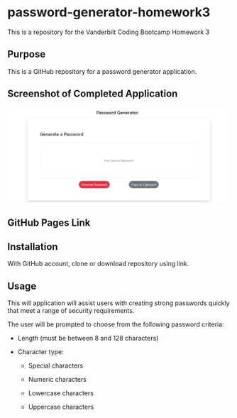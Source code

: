 # password-generator-homework3
This is a repository for the Vanderbilt Coding Bootcamp Homework 3

## Purpose

This is a GitHub repository for a password generator application. 


## Screenshot of Completed Application

![Password Generator Demo](/Assets/Images/snippetReadme.PNG)

## GitHub Pages Link



## Installation

With GitHub account, clone or download repository using link. 


## Usage

This will application will assist users with creating strong passwords quickly that meet a range of security requirements.

The user will be prompted to choose from the following password criteria:

* Length (must be between 8 and 128 characters)

* Character type:

  * Special characters 

  * Numeric characters

  * Lowercase characters

  * Uppercase characters


